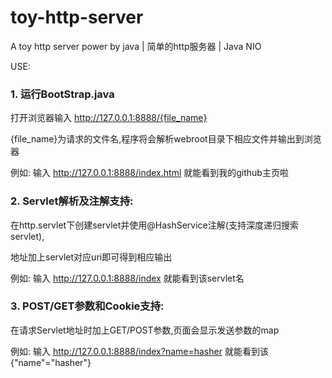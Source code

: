 # toy-http-server
A toy http server power by java | 简单的http服务器 | Java NIO

USE:

### 1. 运行BootStrap.java

打开浏览器输入 http://127.0.0.1:8888/{file_name}

{file_name}为请求的文件名,程序将会解析webroot目录下相应文件并输出到浏览器

例如: 输入 http://127.0.0.1:8888/index.html 就能看到我的github主页啦

### 2. Servlet解析及注解支持:

在http.servlet下创建servlet并使用@HashService注解(支持深度递归搜索servlet),

地址加上servlet对应uri即可得到相应输出

例如: 输入 http://127.0.0.1:8888/index 就能看到该servlet名

### 3. POST/GET参数和Cookie支持:

在请求Servlet地址时加上GET/POST参数,页面会显示发送参数的map

例如: 输入 http://127.0.0.1:8888/index?name=hasher 就能看到该{"name"="hasher"}
